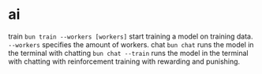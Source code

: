 # ai
train
`bun train --workers [workers]`
start training a model on training data. `--workers` specifies the amount of workers.
chat
`bun chat`
runs the model in the terminal with chatting
`bun chat --train`
runs the model in the terminal with chatting with reinforcement training with rewarding and punishing.